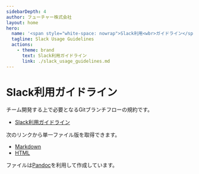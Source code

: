 ```yaml
---
sidebarDepth: 4
author: フューチャー株式会社
layout: home
hero:
  name: '<span style="white-space: nowrap">Slack利用<wbr>ガイドライン</span>'
  tagline: Slack Usage Guidelines
  actions:
    - theme: brand
      text: Slack利用ガイドライン
      link: ./slack_usage_guidelines.md
---
```


# Slack利用ガイドライン

チーム開発する上で必要となるGitブランチフローの規約です。

- [Slack利用ガイドライン](slack_usage_guidelines.md)

次のリンクから単一ファイル版を取得できます。

- [Markdown](https://github.com/future-architect/coding-standards/blob/master/documents/forSlack/slack_usage_guidelines.md)
- [HTML](https://github.com/future-architect/coding-standards/blob/gh-pages/resources/slack_usage_guidelines.html)

ファイルは[Pandoc]を利用して作成しています。

[pandoc]: https://pandoc.org/
